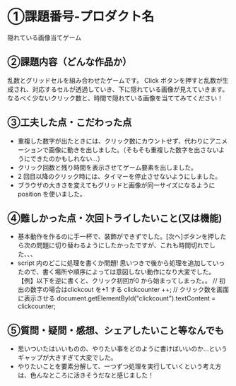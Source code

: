 # ①課題番号-プロダクト名

隠れている画像当てゲーム

## ②課題内容（どんな作品か）

乱数とグリッドセルを組み合わせたゲームです。
Click ボタンを押すと乱数が生成され、対応するセルが透過していき、下に隠れている画像が見えていきます。
なるべく少ないクリック数と、時間で隠れている画像を当ててみてください！

## ③工夫した点・こだわった点
- 重複した数字が出たときには、クリック数にカウントせず、代わりにアニメーションで画像に動きを出しました。（そもそも重複した数字を出さないようにできたのかもしれない…）
- クリック回数と残り時間を表示させてゲーム要素を出しました。
- 2 回目以降のクリック時には、タイマーを停止させないようにしました。
- ブラウザの大きさを変えてもグリッドと画像が同一サイズになるように position を使いました。

## ④難しかった点・次回トライしたいこと(又は機能)

- 基本動作を作るのに手一杯で、装飾ができずでした。[次へ]ボタンを押したら次の問題に切り替わるようにしたかったですが、これも時間切れでした、、、
- script 内のどこに処理を書くか問題!
  思いつきで後から処理を追加していったので、書く場所や順序によっては意図しない動作になり大変でした。
【例】以下を逆に書くと、クリック初回が0 から始まってしまった。。
    // 初出の数字の場合はclickcout を+1 する
    clickcounter ++;
    // クリック数を画面に表示させる
    document.getElementById("clickcount").textContent = clickcounter;

## ⑤質問・疑問・感想、シェアしたいこと等なんでも
- 思いついたはいいものの、やりたい事をどのように書けばいいのか…というギャップが大きすぎて大変でした。
- やりたいことを要素分解して、一つずつ処理を実行していくという考え方は、色んなところに活きそうだなと感じました！